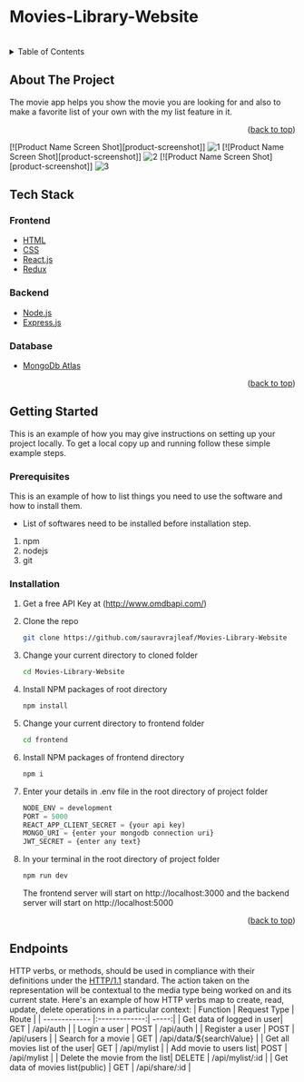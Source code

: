 # Movies-Library-Website

<div id="top"></div>


<!-- PROJECT SHIELDS -->
<!--
*** I'm using markdown "reference style" links for readability.
*** Reference links are enclosed in brackets [ ] instead of parentheses ( ).
*** See the bottom of this document for the declaration of the reference variables
*** for contributors-url, forks-url, etc. This is an optional, concise syntax you may use.
*** https://www.markdownguide.org/basic-syntax/#reference-style-links
--


<!-- PROJECT LOGO -->
<br />



<!-- TABLE OF CONTENTS -->
<details>
  <summary>Table of Contents</summary>
  <ol>
    <li>
      <a href="#about-the-project">About The Project</a>
      <ul>
        <li><a href="#built-with">Built With</a></li>
      </ul>
    </li>
    <li>
      <a href="#getting-started">Getting Started</a>
      <ul>
        <li><a href="#prerequisites">Prerequisites</a></li>
        <li><a href="#installation">Installation</a></li>
      </ul>
    </li>
    <li><a href="#usage">Usage</a></li>
    <li><a href="#roadmap">Roadmap</a></li>
    <li><a href="#contact">Contact</a></li>
  </ol>
</details>



<!-- ABOUT THE PROJECT -->
## About The Project
The movie app helps you show the movie you are looking for and also to make a favorite list of your own with the my list feature in it. 
<p align="right">(<a href="#top">back to top</a>)</p>

[![Product Name Screen Shot][product-screenshot]]
![1](https://user-images.githubusercontent.com/52833031/170580827-fc4d4164-56af-400a-863f-3dc65efafe8f.PNG)
[![Product Name Screen Shot][product-screenshot]]
![2](https://user-images.githubusercontent.com/52833031/170580742-836a001b-1014-4dd4-82f2-336798e9615c.PNG)
[![Product Name Screen Shot][product-screenshot]]
![3](https://user-images.githubusercontent.com/52833031/171315391-2c4d5a5f-b86d-4496-903d-56ea4b9af217.PNG)






## Tech Stack
### Frontend
* [HTML](https://www.w3schools.com/html/)
* [CSS](https://www.w3schools.com/css/)
* [React.js](https://reactjs.org/)
* [Redux](https://redux.js.org/)

### Backend
* [Node.js](https://nodejs.org/en/)
* [Express.js](https://expressjs.com/)

### Database
* [MongoDb Atlas](https://www.mongodb.com/atlas/database)



<p align="right">(<a href="#top">back to top</a>)</p>



<!-- GETTING STARTED -->
## Getting Started

This is an example of how you may give instructions on setting up your project locally.
To get a local copy up and running follow these simple example steps.

### Prerequisites

This is an example of how to list things you need to use the software and how to install them.
* List of softwares need to be installed before installation step.
1. npm 
2. nodejs
3. git

### Installation

1. Get a free API Key at (http://www.omdbapi.com/)
2. Clone the repo
   ```sh
   git clone https://github.com/sauravrajleaf/Movies-Library-Website
   ```
3. Change your current directory to cloned folder
   ```sh
   cd Movies-Library-Website
   ```
4. Install NPM packages of root directory 
   ```sh
   npm install
   ```
5. Change your current directory to frontend folder
   ```sh
   cd frontend
   ```
6. Install NPM packages of frontend directory 
   ```sh
   npm i
   ```
   
7. Enter your details in .env file in the root directory of project folder
    ```js
    NODE_ENV = development
    PORT = 5000
    REACT_APP_CLIENT_SECRET = {your api key)
    MONGO_URI = {enter your mongodb connection uri}
    JWT_SECRET = {enter any text}
    ```
8. In your terminal in the root directory of project folder
    ```sh
    npm run dev
    ```
   The frontend server will start on http://localhost:3000 and the backend server will start on http://localhost:5000

<p align="right">(<a href="#top">back to top</a>)</p>


## Endpoints

HTTP verbs, or methods, should be used in compliance with their definitions under the [HTTP/1.1](http://www.w3.org/Protocols/rfc2616/rfc2616-sec9.html) standard.
The action taken on the representation will be contextual to the media type being worked on and its current state. Here's an example of how HTTP verbs map to create, read, update, delete operations in a particular context:
| Function      | Request Type  | Route  |
| ------------- |:-------------:| -----:|
| Get data of logged in user| GET | /api/auth |
| Login a user      | POST      |   /api/auth |
| Register a user | POST     |    /api/users |
| Search for a movie | GET     |    /api/data/${searchValue} |
| Get all movies list of the user| GET | /api/mylist |
| Add movie to users list| POST | /api/mylist |
| Delete the movie from the list| DELETE | /api/mylist/:id |
| Get data of movies list(public) | GET     |    /api/share/:id |




<!-- USAGE EXAMPLES -->
<!-- ## Usage -->
<!-- 
Use this space to show useful examples of how a project can be used. Additional screenshots, code examples and demos work well in this space. You may also link to more resources.

_For more examples, please refer to the [Documentation](https://example.com)_

<p align="right">(<a href="#top">back to top</a>)</p>
 -->


<!-- ROADMAP -->
<!-- ## Roadmap -->
<!-- 
- [ ] Feature 1
- [ ] Feature 2
- [ ] Feature 3
    - [ ] Nested Feature

See the [open issues](https://github.com/github_username/repo_name/issues) for a full list of proposed features (and known issues).

<p align="right">(<a href="#top">back to top</a>)</p> -->





<!-- CONTACT -->

